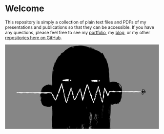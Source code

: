 # Welcome

This repository is simply a collection of plain text files and PDFs of my presentations and publications so that they can be accessible. If you have any questions, please feel free to see my [portfolio](http://johnlaudun.net/), my [blog](https://johnlaudun.org/), or my other [repositories here on GitHub](https://github.com/johnlaudun).

![The Birth of an Idea](statements/kilroy.png)
